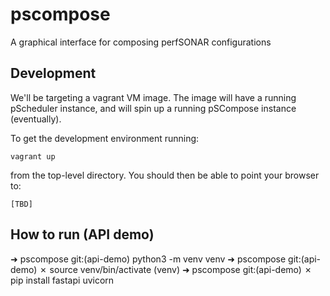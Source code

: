 # pscompose
A graphical interface for composing perfSONAR configurations

## Development
We'll be targeting a vagrant VM image. The image will have a running pScheduler instance, and will spin up a running pSCompose instance (eventually).

To get the development environment running:

```
vagrant up
```

from the top-level directory. You should then be able to point your browser to:

```
[TBD]
```

## How to run (API demo)

➜  pscompose git:(api-demo) python3 -m venv venv
➜  pscompose git:(api-demo) ✗ source venv/bin/activate
(venv) ➜  pscompose git:(api-demo) ✗ pip install fastapi uvicorn

